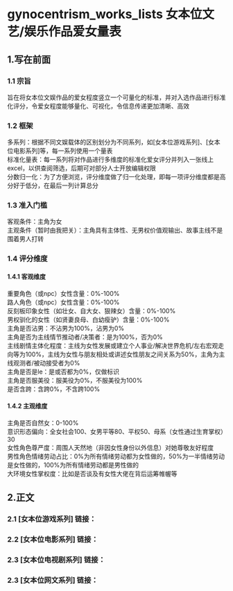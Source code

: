 # gynocentrism_works_lists 女本位文艺/娱乐作品爱女量表

## 1.写在前面
### 1.1 宗旨
旨在将女本位文娱作品的爱女程度竖立一个可量化的标准，并对入选作品进行标准化评分，令爱女程度能够量化、可视化，令信息传递更加清晰、高效

### 1.2 框架
多系列：根据不同文娱载体的区别划分为不同系列，如[女本位游戏系列]、[女本位电影系列]等，每一系列使用一个量表    
标准化量表：每一系列将对作品进行多维度的标准化爱女评分并列入一张线上excel，以供查阅筛选，后期可对部分人士开放编辑权限  
分数归一化：为了方便浏览，评分维度做了归一化处理，即每一项评分维度都是高分好于低分，在最后一列计算总分  

### 1.3 准入门槛
客观条件：主角为女  
主观条件（暂时由我把关）：主角具有主体性、无男权价值观输出、故事主线不是围着男人打转  

### 1.4 评分维度
#### 1.4.1 客观维度
重要角色（或npc）女性含量：0%-100%  
路人角色（或npc）女性含量：0%-100%  
反刻板印象女性（如壮女、自大女、狠辣女）含量：0%-100%  
男权驯化的女性（如贤妻良母、白幼瘦驴）含量：0%-100%  
主角是否沾男：不沾男为100%，沾男为0%  
主角是否为主线情节推动者/决策者：是为100%，否为0%  
主线剧情主体化程度：主线为女性发展或建立个人事业/解决世界危机/左右宏观走向等为100%，主线为女性与朋友相处或讲述女性朋友之间关系为50%，主角为主线观测者/被动接受者为0%  
主角是否是le：是或否都为0%，仅做标识  
主角是否服美役：服美役为0%，不服美役为100%  
是否含跨：含跨0%，不含跨100%  

#### 1.4.2 主观维度
主角是否自然女：0-100%  
意识形态偏向：全女社会100、女男平等80、平权50、母系（女性通过生育掌权）30  
女性角色尊严度：周围人天然地（非因女性身份以外信息）对她尊敬友好程度  
男性角色情绪劳动占比：0%为所有情绪劳动都为女性做的，50%为一半情绪劳动是女性做的，100%为所有情绪劳动都是男性做的  
大环境女性掌权度：比如是否谈及有女性大佬在背后运筹帷幄等  

## 2.正文
### 2.1 [女本位游戏系列] 链接：
### 2.2 [女本位电影系列] 链接：
### 2.3 [女本位电视剧系列] 链接：
### 2.3 [女本位网文系列] 链接：
